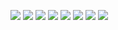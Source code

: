 ![](../Dried_Ghost/1.jpg)
![](../Dried_Ghost/3.jpg)
![](../Dried_Ghost/4.jpg)
![](../Dried_Ghost/5.jpg)
![](../Dried_Ghost/6.jpg)
![](../Dried_Ghost/7.jpg)
![](../Dried_Ghost/8.jpg)
![](../Dried_Ghost/9.jpg)
